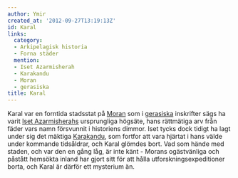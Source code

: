 ```yaml
---
author: Ymir
created_at: '2012-09-27T13:19:13Z'
id: Karal
links:
  category:
  - Arkipelagisk historia
  - Forna städer
  mention:
  - Iset Azarmisherah
  - Karakandu
  - Moran
  - gerasiska
title: Karal
---
```


Karal var en forntida stadsstat på [Moran] som i [gerasiska] inskrifter sägs ha varit [Iset
Azarmisherahs] ursprungliga högsäte, hans rättmätiga arv från fäder vars namn försvunnit i
historiens dimmor. Iset tycks dock tidigt ha lagt under sig det mäktiga [Karakandu], som fortfor att
vara hjärtat i hans välde under kommande tidsåldrar, och Karal glömdes bort. Vad som hände med
staden, och var den en gång låg, är inte känt - Morans ogästvänliga och påstått hemsökta inland har
gjort sitt för att hålla utforskningsexpeditioner borta, och Karal är därför ett mysterium än.

  [Moran]: Moran
  [gerasiska]: gerasiska
  [Iset Azarmisherahs]: Iset_Azarmisherah
  [Karakandu]: Karakandu